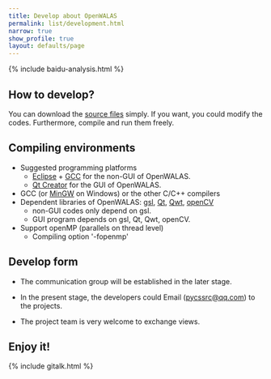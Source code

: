 ```yaml
---
title: Develop about OpenWALAS
permalink: list/development.html
narrow: true
show_profile: true
layout: defaults/page
---
```


{% include baidu-analysis.html %}

## How to develop?

You can download the [source files](https://github.com/OpenWALAS/OpenWALAS.github.io/tree/master/src) simply. If you want, you could modify the codes. Furthermore, compile and run them freely.

## Compiling environments

  - Suggested programming platforms
    - [Eclipse](https://www.eclipse.org/downloads/) +  [GCC](http://gcc.gnu.org/) for the non-GUI of OpenWALAS.
    - [Qt Creator](https://www.qt.io/product/development-tools) for the GUI of OpenWALAS.
  - GCC (or  [MinGW](http://www.mingw.org/) on Windows) or the other C/C++ compilers
  - Dependent libraries of OpenWALAS: [gsl](http://www.gnu.org/software/gsl/), [Qt](https://www.qt.io/), [Qwt](Qwt), [openCV](https://opencv.org/)
    - non-GUI codes only depend on gsl.
    - GUI program depends on gsl, Qt, Qwt, openCV.
  - Support openMP (parallels on thread level)
    - Compiling option '-fopenmp'

## Develop form

- The communication group will be established in the later stage.

- In the present stage, the developers could Email (pycssrc@qq.com) to the projects.

- The project team is very welcome to exchange views.

## Enjoy it!

<!--//添加评论系统 gitalk-->
{% include gitalk.html %}